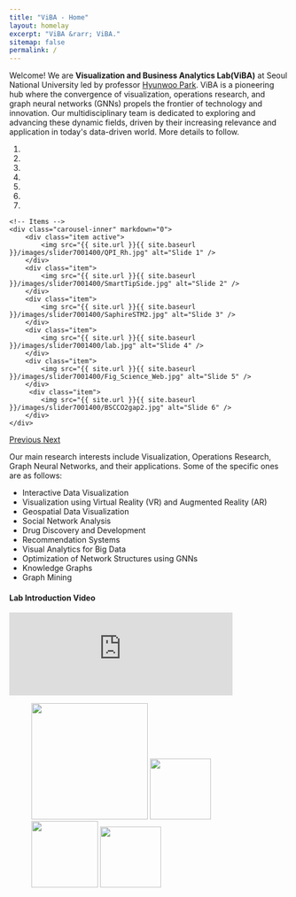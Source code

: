 ```yaml
---
title: "ViBA - Home"
layout: homelay
excerpt: "ViBA &rarr; ViBA."
sitemap: false
permalink: /
---
```


Welcome! We are **Visualization and Business Analytics Lab(ViBA)** at Seoul National University led by professor [Hyunwoo Park](https://www.snu-viba.com/professor). ViBA is a pioneering hub where the convergence of visualization, operations research, and graph neural networks (GNNs) propels the frontier of technology and innovation. Our multidisciplinary team is dedicated to exploring and advancing these dynamic fields, driven by their increasing relevance and application in today's data-driven world.
More details to follow.


<div markdown="0" id="carousel" class="carousel slide" data-ride="carousel" data-interval="4000" data-pause="hover" >
    <!-- Menu -->
    <ol class="carousel-indicators">
        <li data-target="#carousel" data-slide-to="0" class="active"></li>
        <li data-target="#carousel" data-slide-to="1"></li>
        <li data-target="#carousel" data-slide-to="2"></li>
        <li data-target="#carousel" data-slide-to="3"></li>
        <li data-target="#carousel" data-slide-to="4"></li>
        <li data-target="#carousel" data-slide-to="5"></li>
        <li data-target="#carousel" data-slide-to="6"></li>
    </ol>

    <!-- Items -->
    <div class="carousel-inner" markdown="0">
        <div class="item active">
            <img src="{{ site.url }}{{ site.baseurl }}/images/slider7001400/QPI_Rh.jpg" alt="Slide 1" />
        </div>
        <div class="item">
            <img src="{{ site.url }}{{ site.baseurl }}/images/slider7001400/SmartTipSide.jpg" alt="Slide 2" />
        </div>
        <div class="item">
            <img src="{{ site.url }}{{ site.baseurl }}/images/slider7001400/SaphireSTM2.jpg" alt="Slide 3" />
        </div>
        <div class="item">
            <img src="{{ site.url }}{{ site.baseurl }}/images/slider7001400/lab.jpg" alt="Slide 4" />
        </div>
        <div class="item">
            <img src="{{ site.url }}{{ site.baseurl }}/images/slider7001400/Fig_Science_Web.jpg" alt="Slide 5" />
        </div>       
         <div class="item">
            <img src="{{ site.url }}{{ site.baseurl }}/images/slider7001400/BSCCO2gap2.jpg" alt="Slide 6" />
        </div>
    </div>
    
  <a class="left carousel-control" href="#carousel" role="button" data-slide="prev">
    <span class="glyphicon glyphicon-chevron-left" aria-hidden="true"></span>
    <span class="sr-only">Previous</span>
  </a>
  <a class="right carousel-control" href="#carousel" role="button" data-slide="next">
    <span class="glyphicon glyphicon-chevron-right" aria-hidden="true"></span>
    <span class="sr-only">Next</span>
  </a>
</div>

Our main research interests include Visualization, Operations Research, Graph Neural Networks, and their applications. Some of the specific ones are as follows: 
<ul>
    <li>Interactive Data Visualization</li>
    <li>Visualization using Virtual Reality (VR) and Augmented Reality (AR)</li>
    <li>Geospatial Data Visualization</li>
    <li>Social Network Analysis</li>
    <li>Drug Discovery and Development</li>
    <li>Recommendation Systems</li>
    <li>Visual Analytics for Big Data</li>
    <li>Optimization of Network Structures using GNNs</li>
    <li>Knowledge Graphs</li>
    <li>Graph Mining</li>
</ul>

<h4>Lab Introduction Video</h4>
<iframe src="https://www.youtube.com/embed/59_X9Z33u-8" width= "80%" frameborder="0" allow="accelerometer; autoplay; encrypted-media; gyroscope; picture-in-picture" allowfullscreen></iframe>

<figure class="fourth">
  <img src="{{ site.url }}{{ site.baseurl }}/images/logopic/Logo_Leiden.jpg" style="width: 210px">
  <img src="{{ site.url }}{{ site.baseurl }}/images/logopic/Logo_Nanofront.jpg" style="width: 110px">
  <img src="{{ site.url }}{{ site.baseurl }}/images/logopic/Logo_NWO.jpg" style="width: 120px">
  <img src="{{ site.url }}{{ site.baseurl }}/images/logopic/Logo_ERC.jpg" style="width: 110px">
</figure>
